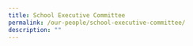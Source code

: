```yaml
---
title: School Executive Committee
permalink: /our-people/school-executive-committee/
description: ""
---
```


